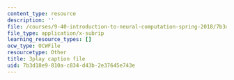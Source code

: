 ```yaml
---
content_type: resource
description: ''
file: /courses/9-40-introduction-to-neural-computation-spring-2018/7b3d18e9810ac834d43b2e37645e743e_Hf1Ma9YkOMY.srt
file_type: application/x-subrip
learning_resource_types: []
ocw_type: OCWFile
resourcetype: Other
title: 3play caption file
uid: 7b3d18e9-810a-c834-d43b-2e37645e743e
---
```

